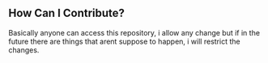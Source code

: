 ## How Can I Contribute?
Basically anyone can access this repository, i allow any change but if in the future there are things that arent suppose to happen, i will restrict the changes.

